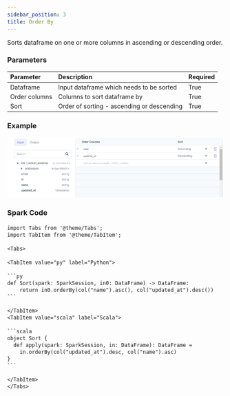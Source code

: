```yaml
---
sidebar_position: 3
title: Order By
---
```


Sorts dataframe on one or more columns in ascending or descending order.

### Parameters

| Parameter     | Description                                | Required |
| :------------ | :----------------------------------------- | :------- |
| Dataframe     | Input dataframe which needs to be sorted   | True     |
| Order columns | Columns to sort dataframe by               | True     |
| Sort          | Order of sorting - ascending or descending | True     |

### Example

![Example usage of OrderBy](./img/orderby_eg_0.png)

### Spark Code

````mdx-code-block
import Tabs from '@theme/Tabs';
import TabItem from '@theme/TabItem';

<Tabs>

<TabItem value="py" label="Python">

```py
def Sort(spark: SparkSession, in0: DataFrame) -> DataFrame:
    return in0.orderBy(col("name").asc(), col("updated_at").desc())
```

</TabItem>
<TabItem value="scala" label="Scala">

```scala
object Sort {
  def apply(spark: SparkSession, in: DataFrame): DataFrame =
    in.orderBy(col("updated_at").desc, col("name").asc)
}
```

</TabItem>
</Tabs>


````
